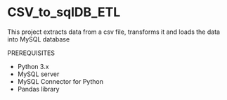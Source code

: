 # CSV_to_sqlDB_ETL
This project extracts data from a csv file, transforms it and loads the data into  MySQL database

PREREQUISITES
- Python 3.x
- MySQL server
- MySQL Connector for Python
- Pandas library
